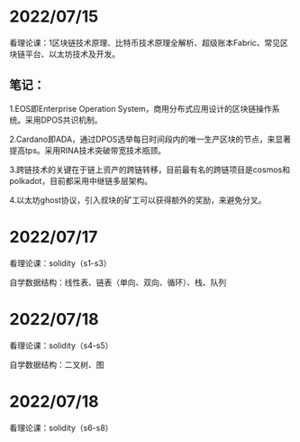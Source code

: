 # 2022/07/15
看理论课：1区块链技术原理、比特币技术原理全解析、超级账本Fabric、常见区块链平台、以太坊技术及开发。
## 笔记：
1.EOS即Enterprise Operation System，商用分布式应用设计的区块链操作系统。采用DPOS共识机制。

2.Cardano即ADA，通过DPOS选举每日时间段内的唯一生产区块的节点，来显著提高tps。采用RINA技术突破带宽技术瓶颈。

3.跨链技术的关键在于链上资产的跨链转移，目前最有名的跨链项目是cosmos和polkadot，目前都采用中继链多层架构。

4.以太坊ghost协议，引入叔块的矿工可以获得额外的奖励，来避免分叉。

# 2022/07/17
看理论课：solidity（s1-s3）

自学数据结构：线性表、链表（单向、双向、循环）、栈、队列
# 2022/07/18
看理论课：solidity（s4-s5）

自学数据结构：二叉树、图
# 2022/07/18
看理论课：solidity（s6-s8）
